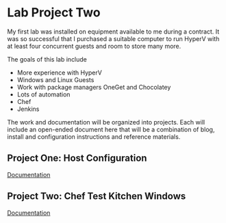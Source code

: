 # Lab Project Two
My first lab was installed on equipment available to me during a contract. It was so successful that I purchased a suitable computer to run HyperV with at least four concurrent guests and room to store many more.

The goals of this lab include
* More experience with HyperV
* Windows and Linux Guests
* Work with package managers OneGet and Chocolatey
* Lots of automation
* Chef
* Jenkins

The work and documentation will be organized into projects. Each will include an open-ended document here that will be a combination of blog, install and configuration instructions and reference materials.

## Project One: Host Configuration
<a href="Lab2Projects/Project1HostConfig.md">Documentation</a>

## Project Two: Chef Test Kitchen Windows
<a href="Lab2Projects/Project2ChefTestKitchenWindows.md">Documentation</a>


